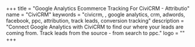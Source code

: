 +++
title = "Google Analytics Ecommerce Tracking For CiviCRM - Attributio"
name = "CiviCRM"
keywords = "civicrm, , google analytics, crm, adwords, facebook, ppc, attribution, track leads, conversion tracking"
description = "Connect Google Analytics with CiviCRM to find our where your leads are coming from. Track leads from the source - from search to ppc."
logo = ""
+++
